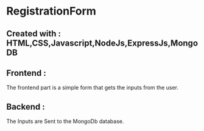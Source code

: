 # RegistrationForm
## Created with : HTML,CSS,Javascript,NodeJs,ExpressJs,MongoDB

## Frontend :
The frontend part is a simple form that gets the inputs from the user.
## Backend :
The Inputs are Sent to the MongoDb database.
